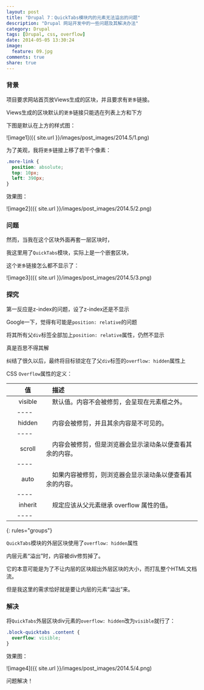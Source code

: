 ```yaml
---
layout: post
title: "Drupal 7：QuickTabs模块内的元素无法溢出的问题"
description: "Drupal 网站开发中的一些问题及其解决办法"
category: Drupal
tags: [Drupal, css, overflow]
date: 2014-05-05 13:30:24
image:
  feature: 09.jpg
comments: true
share: true
---
```


### 背景

项目要求网站首页放Views生成的区块，并且要求有`更多`链接。

Views生成的区块默认的`更多`链接只能选在列表上方和下方

下图是默认在上方的样式图：

![image1]({{ site.url }}/images/post_images/2014.5/1.png)

为了美观，我将`更多`链接上移了若干个像素：

```css
.more-link {
  position: absolute;
  top: 10px;
  left: 390px;
}
```

效果图：

![image2]({{ site.url }}/images/post_images/2014.5/2.png)

### 问题

然而，当我在这个区块外面再套一层区块时，

我这里用了`QuickTabs`模块，实际上是一个嵌套区块，

这个`更多`链接怎么都不显示了：

![image3]({{ site.url }}/images/post_images/2014.5/3.png)

### 探究

第一反应是z-index的问题，设了z-index还是不显示

Google一下，觉得有可能是`position: relative`的问题

将其所有父`div`标签全部加上`position: relative`属性，仍然不显示

真是百思不得其解

纠结了很久以后，最终将目标锁定在了父`div`标签的`overflow: hidden`属性上

CSS `Overflow`属性的定义：

|　值       |　描述                                                     |
|:---------:|:----------------------------------------------------------|
|　visible　|　默认值。内容不会被修剪，会呈现在元素框之外。             |
|----
|　hidden　 |　内容会被修剪，并且其余内容是不可见的。                   |
|----
|　scroll　 |　内容会被修剪，但是浏览器会显示滚动条以便查看其余的内容。 |
|----
|　auto　   |　如果内容被修剪，则浏览器会显示滚动条以便查看其余的内容。 |
|----
|　inherit　|　规定应该从父元素继承 overflow 属性的值。                 |
|----
{: rules="groups"}

`QuickTabs`模块的外层区块使用了`overflow: hidden`属性

内层元素“溢出”时，内容被div修剪掉了。

它的本意可能是为了不让内层的区块超出外层区块的大小，而打乱整个HTML文档流。

但是我这里的需求恰好就是要让内层的元素“溢出”来。

### 解决

将`QuickTabs`外层区块div元素的`overflow: hidden`改为`visible`就行了：

```css
.block-quicktabs .content {
  overflow: visible;
}
```

效果图：

![image4]({{ site.url }}/images/post_images/2014.5/4.png)

问题解决！